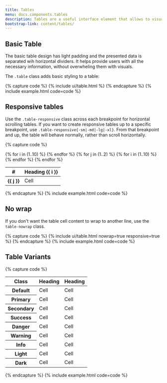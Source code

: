```yaml
---
title: Tables
menu: docs.components.tables
description: Tables are a useful interface element that allows to visualise data and arrange it in a clear way. Thanks to that, users can browse a lot of information at once and a good table design will help you take care of its clarity.
bootstrap-link: content/tables/
---
```



## Basic Table

The basic table design has light padding and the presented data is separated wih horizontal dividers. It helps provide users with all the necessary information, without overwheling them with visuals.

The `.table` class adds basic styling to a table:

{% capture code %}
{% include ui/table.html %}
{% endcapture %}
{% include example.html code=code %}


## Responsive tables

Use the `.table-responsive` class across each breakpoint for horizontal scrolling tables. If you want to create responsive tables up to a specific breakpoint, use `.table-responsive{-sm|-md|-lg|-xl}`. From that breakpoint and up, the table will behave normally, rather than scroll horizontally.

{% capture code %}
<table class="table table-responsive">
    <thead>
    <tr>
        <th>#</th>
        {% for i in (1..10) %}
        <th class="text-nowrap">Heading {{ i }}</th>
        {% endfor %}
    </tr>
    </thead>
    <tbody>
    {% for j in (1..2) %}
    <tr>
        <th>{{ j }}</th>
        {% for i in (1..10) %}
        <td>Cell</td>
        {% endfor %}
    </tr>
    {% endfor %}
    </tbody>
</table>
{% endcapture %}
{% include example.html code=code %}

## No wrap

If you don't want the table cell content to wrap to another line, use the `table-nowrap` class. 

{% capture code %}
{% include ui/table.html nowrap=true responsive=true %}
{% endcapture %}
{% include example.html code=code %}

## Table Variants

{% capture code %}
<table class="table">
    <thead>
      <tr>
        <th scope="col">Class</th>
        <th scope="col">Heading</th>
        <th scope="col">Heading</th>
      </tr>
    </thead>
    <tbody>
      <tr>
        <th scope="row">Default</th>
        <td>Cell</td>
        <td>Cell</td>
      </tr>
        <tr class="table-primary">
          <th scope="row">Primary</th>
          <td>Cell</td>
          <td>Cell</td>
        </tr>
        <tr class="table-secondary">
          <th scope="row">Secondary</th>
          <td>Cell</td>
          <td>Cell</td>
        </tr>
        <tr class="table-success">
          <th scope="row">Success</th>
          <td>Cell</td>
          <td>Cell</td>
        </tr>
        <tr class="table-danger">
          <th scope="row">Danger</th>
          <td>Cell</td>
          <td>Cell</td>
        </tr>
        <tr class="table-warning">
          <th scope="row">Warning</th>
          <td>Cell</td>
          <td>Cell</td>
        </tr>
        <tr class="table-info">
          <th scope="row">Info</th>
          <td>Cell</td>
          <td>Cell</td>
        </tr>
        <tr class="table-light">
          <th scope="row">Light</th>
          <td>Cell</td>
          <td>Cell</td>
        </tr>
        <tr class="table-dark">
          <th scope="row">Dark</th>
          <td>Cell</td>
          <td>Cell</td>
        </tr>
    </tbody>
  </table>
{% endcapture %}
{% include example.html code=code %}